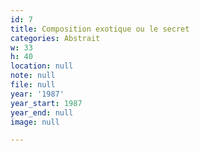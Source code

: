 ```yaml
---
id: 7
title: Composition exotique ou le secret
categories: Abstrait
w: 33
h: 40
location: null
note: null
file: null
year: '1987'
year_start: 1987
year_end: null
image: null

---
```

